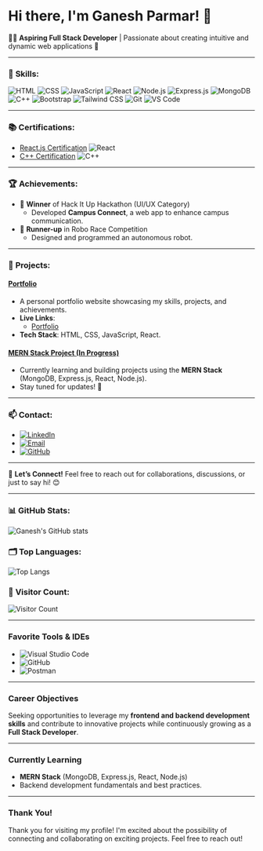 # Hi there, I'm Ganesh Parmar! 👋

👨‍💻 **Aspiring Full Stack Developer** | Passionate about creating intuitive and dynamic web applications 🌟

---

### 🔧 **Skills**:
![HTML](https://img.shields.io/badge/HTML-E34F26?style=flat&logo=html5&logoColor=white)
![CSS](https://img.shields.io/badge/CSS-1572B6?style=flat&logo=css3&logoColor=white)
![JavaScript](https://img.shields.io/badge/JavaScript-F7DF1E?style=flat&logo=javascript&logoColor=black)
![React](https://img.shields.io/badge/React-20232A?style=flat&logo=react&logoColor=61DAFB)
![Node.js](https://img.shields.io/badge/Node.js-339933?style=flat&logo=node.js&logoColor=white)
![Express.js](https://img.shields.io/badge/Express.js-000000?style=flat&logo=express&logoColor=white)
![MongoDB](https://img.shields.io/badge/MongoDB-47A248?style=flat&logo=mongodb&logoColor=white)
![C++](https://img.shields.io/badge/C++-00599C?style=flat&logo=c%2B%2B&logoColor=white)
![Bootstrap](https://img.shields.io/badge/Bootstrap-7952B3?style=flat&logo=bootstrap&logoColor=white)
![Tailwind CSS](https://img.shields.io/badge/Tailwind_CSS-38B2AC?style=flat&logo=tailwind-css&logoColor=white)
![Git](https://img.shields.io/badge/Git-F05032?style=flat&logo=git&logoColor=white)
![VS Code](https://img.shields.io/badge/VS_Code-007ACC?style=flat&logo=visual-studio-code&logoColor=white)

---

### 📚 **Certifications**:
- [React.js Certification](https://www.udemy.com/certificate/UC-39d11657-6d8f-4c8d-a8d9-94633d3f26f0/) ![React](https://img.shields.io/badge/React-20232A?style=flat&logo=react&logoColor=61DAFB)
- [C++ Certification](https://www.udemy.com/certificate/UC-XXXXXXX/) ![C++](https://img.shields.io/badge/C++-00599C?style=flat&logo=c%2B%2B&logoColor=white)

---

### 🏆 **Achievements**:
- 🥇 **Winner** of Hack It Up Hackathon (UI/UX Category)  
  - Developed **Campus Connect**, a web app to enhance campus communication.
- 🥈 **Runner-up** in Robo Race Competition  
  - Designed and programmed an autonomous robot.

---

### 🚀 **Projects**:
#### [Portfolio](https://github.com/ganeshparmar791/potfolio)
- A personal portfolio website showcasing my skills, projects, and achievements.  
- **Live Links**:  
  - [Portfolio](https://potfolio-cyan.vercel.app/)  
- **Tech Stack**: HTML, CSS, JavaScript, React.

#### [MERN Stack Project (In Progress)]()
- Currently learning and building projects using the **MERN Stack** (MongoDB, Express.js, React, Node.js).  
- Stay tuned for updates! 🚀

---

### 📫 **Contact**:
- [![LinkedIn](https://img.shields.io/badge/LinkedIn-0077B5?style=flat&logo=linkedin&logoColor=white)](https://www.linkedin.com/in/ganesh-singh-parmar-a61538248)
- [![Email](https://img.shields.io/badge/Email-D14836?style=flat&logo=gmail&logoColor=white)](mailto:gspjnv@gmail.com)
- [![GitHub](https://img.shields.io/badge/GitHub-181717?style=flat&logo=github&logoColor=white)](https://github.com/ganeshparmar791)

---

🌟 **Let’s Connect!** Feel free to reach out for collaborations, discussions, or just to say hi! 😊

---

### 📊 **GitHub Stats**:
![Ganesh's GitHub stats](https://github-readme-stats.vercel.app/api?username=ganeshparmar791&show_icons=true&theme=radical)

### 🗂️ **Top Languages**:
![Top Langs](https://github-readme-stats.vercel.app/api/top-langs/?username=ganeshparmar791&layout=compact&theme=radical)

### 👀 **Visitor Count**:
![Visitor Count](https://visitor-badge.laobi.icu/badge?page_id=ganeshparmar791.ganeshparmar791)

---

### **Favorite Tools & IDEs**  
- ![Visual Studio Code](https://img.shields.io/badge/VS_Code-007ACC?style=flat&logo=visual-studio-code&logoColor=white)
- ![GitHub](https://img.shields.io/badge/GitHub-181717?style=flat&logo=github&logoColor=white)
- ![Postman](https://img.shields.io/badge/Postman-FF6C37?style=flat&logo=postman&logoColor=white)

---

### **Career Objectives**  
Seeking opportunities to leverage my **frontend and backend development skills** and contribute to innovative projects while continuously growing as a **Full Stack Developer**.

---

### **Currently Learning**  
- **MERN Stack** (MongoDB, Express.js, React, Node.js)  
- Backend development fundamentals and best practices.

---

### **Thank You!**  
Thank you for visiting my profile! I'm excited about the possibility of connecting and collaborating on exciting projects. Feel free to reach out!
